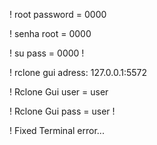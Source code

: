! root password = 0000

! senha root = 0000

! su pass = 0000
!

! rclone gui adress: 127.0.0.1:5572

! Rclone Gui user = user

! Rclone Gui pass = user
!

! Fixed Terminal error...
